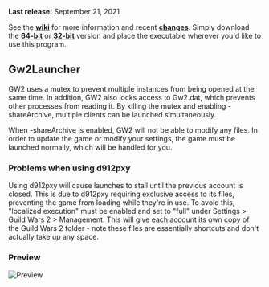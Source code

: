 **Last release:** September 21, 2021

See the [**wiki**](https://github.com/Healix/Gw2Launcher/wiki) for more information and recent [**changes**](https://github.com/Healix/Gw2Launcher/wiki/Changes). Simply download the [**64-bit**](https://github.com/Healix/Gw2Launcher/raw/master/Gw2Launcher/bin64/Release/Gw2Launcher.exe) or [**32-bit**](https://github.com/Healix/Gw2Launcher/raw/master/Gw2Launcher/bin/Release/Gw2Launcher.exe) version and place the executable wherever you'd like to use this program.

## Gw2Launcher
GW2 uses a mutex to prevent multiple instances from being opened at the same time. In addition, GW2 also locks access to Gw2.dat, which prevents other processes from reading it. By killing the mutex and enabling -shareArchive, multiple clients can be launched simultaneously.

When -shareArchive is enabled, GW2 will not be able to modify any files. In order to update the game or modify your settings, the game must be launched normally, which will be handled for you.

### Problems when using d912pxy
Using d912pxy will cause launches to stall until the previous account is closed. This is due to d912pxy requiring exclusive access to its files, preventing the game from loading while they're in use. To avoid this, "localized execution" must be enabled and set to "full" under Settings > Guild Wars 2 > Management. This will give each account its own copy of the Guild Wars 2 folder - note these files are essentially shortcuts and don't actually take up any space.

### Preview
![Preview](https://github.com/Healix/Gw2Launcher/wiki/images/preview.jpg)
